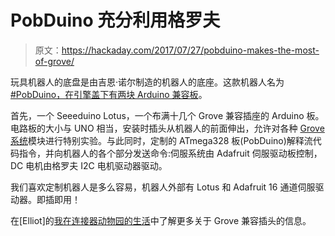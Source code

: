 # PobDuino 充分利用格罗夫

> 原文：<https://hackaday.com/2017/07/27/pobduino-makes-the-most-of-grove/>

玩具机器人的底盘是由吉恩·诺尔制造的机器人的底座。这款机器人名为 [#PobDuino，在引擎盖下有两块 Arduino 兼容板](https://hackaday.io/project/26009-robot-pobduino)。

首先，一个 Seeeduino Lotus，一个布满十几个 Grove 兼容插座的 Arduino 板。电路板的大小与 UNO 相当，安装时插头从机器人的前面伸出，允许对各种 [Grove 系统](http://wiki.seeed.cc/Grove_System/)模块进行特别实验。与此同时，定制的 ATmega328 板(PobDuino)解释流代码指令，并向机器人的各个部分发送命令:伺服系统由 Adafruit 伺服驱动板控制，DC 电机由格罗夫 I2C 电机驱动器驱动。

我们喜欢定制机器人是多么容易，机器人外部有 Lotus 和 Adafruit 16 通道伺服驱动器。即插即用！

在[Elliot]的[我在连接器动物园的生活](http://hackaday.com/2016/11/09/my-life-in-the-connector-zoo/)中了解更多关于 Grove 兼容插头的信息。